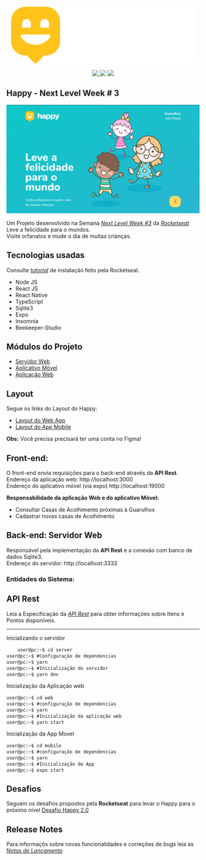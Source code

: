 <p align=center className="logo">
  <img src="https://raw.githubusercontent.com/DanielOliveiraSouza/next-level-week-03/main/aulas/web/src/images/logo.svg"
  />
</p>

<p align=center>
  <a href="https://github.com/DanielOliveiraSouza/next-level-week-03/archive/v0.1.0.zip"><img src="https://img.shields.io/badge/Release-v0.1.0-green"/> </a><img src="https://img.shields.io/badge/language-typescript-blue"/> <a href="https://github.com/DanielOliveiraSouza/next-level-week-03/LICENSE.md"><img src="https://img.shields.io/github/license/danieloliveirasouza/next-level-week-03"/></a>
</p>


Happy - Next Level Week \# 3 
---

<p align="center">
<img src="https://raw.githubusercontent.com/DanielOliveiraSouza/next-level-week-03/main/screenshots/captura-01-web-tela-inicial.png"/>
</p>

Um Projeto desenvolvido na Semana *[Next Level Week \#3](https://nextlevelweek.com)* da *[Rocketseat](https://rocketseat.com.br/)*
Leve a felicidade para o mundos.<br/>Visite orfanatos e mude o dia de muitas crianças.

Tecnologias usadas
---
Consulte  *[tutorial](https://react-native.rocketseat.dev/)* de instalação feito pela Rocketseat.
+ Node JS
+ React JS
+ React Native
+ TypeScript
+ Sqlite3
+ Expo
+ Insomnia
+ Beekeeper-Studio

Módulos do Projeto 
---
+ [Servidor Web](https://github.com/DanielOliveiraSouza/next-level-week-03/tree/main/aulas/backend)
+ [Aplicativo Móvel](https://github.com/DanielOliveiraSouza/next-level-week-03/tree/main/aulas/mobile)
+ [Aplicação Web](https://github.com/DanielOliveiraSouza/next-level-week-03/tree/main/aulas/web)

Layout
---
Segue os links do Layout do Happy:

+ [Layout do Web App](https://www.figma.com/file/mDEbnoojksG4w8sOxmudh3/Happy-Web?node-id=0%3A1)
+ [Layout do App Mobile](https://www.figma.com/file/X27FfVxAgy9f5IFa7ONlph/Happy-Mobile?node-id=0%3A1)

**Obs:** Você precisa precisará ter uma conta no Figma!

Front-end:
---

O front-end envia requisições para o back-end através da **API Rest**.<br/>Endereço da aplicação web: http://localhost:3000<br/>Endereço do aplicativo móvel (via expo) http://localhost:19000

**Responsabilidade da aplicação Web e do aplicativo Móvel:**

+ Consultar Casas de Acolhimento próximas à Guarulhos
+ Cadastrar novas casas de Acolhimento



Back-end: Servidor Web
---
Responsável pela implementação da **API Rest** e a conexão com banco de dados Sqlite3.<br/>Endereço do servidor: http://localhost:3333
### Entidades do Sistema:

API Rest
---
Leia a Especificação da *[API Rest](https://github.com/DanielOliveiraSouza/next-level-week-03/tree/master/docs/api_rest.md)* para obter informações sobre Itens e Pontos disponíveis. <br/>

---
Inicializando o servidor
```console
	user@pc:~$ cd server
user@pc:~$ #Configuração de dependencias
user@pc:~$ yarn
user@pc:~$ #Inicialização do servidor
user@pc:~$ yarn dev
```
Inicialização da Aplicação web
```console
user@pc:~$ cd web
user@pc:~$ #configuração de dependencias
user@pc:~$ yarn
user@pc:~$ #Inicialização da aplicação web
user@pc:~$ yarn start
```
Inicialização da App Movel
```console
user@pc:~$ cd mobile
user@pc:~$ #configuração de dependencias
user@pc:~$ yarn
user@pc:~$ #Inicialização do App
user@pc:~$ expo start
```
Desafios
---
Seguem os desafios propostos  pela **Rocketseat** para levar o Happy para o próximo nível
[Desafio Happy 2.0](https://www.notion.so/Vers-o-2-0-do-Happy-c754db7a4d41469e8c2d00fcf75392c4)

Release Notes
---
Para informaçõs sobre novas funcionalidades  e correções de *bugs* leia as *[Notas de Lançamento](https://github.com/DanielOliveiraSouza/next-level-week-03/tree/main/docs/releases_notes.md)*<br/>

